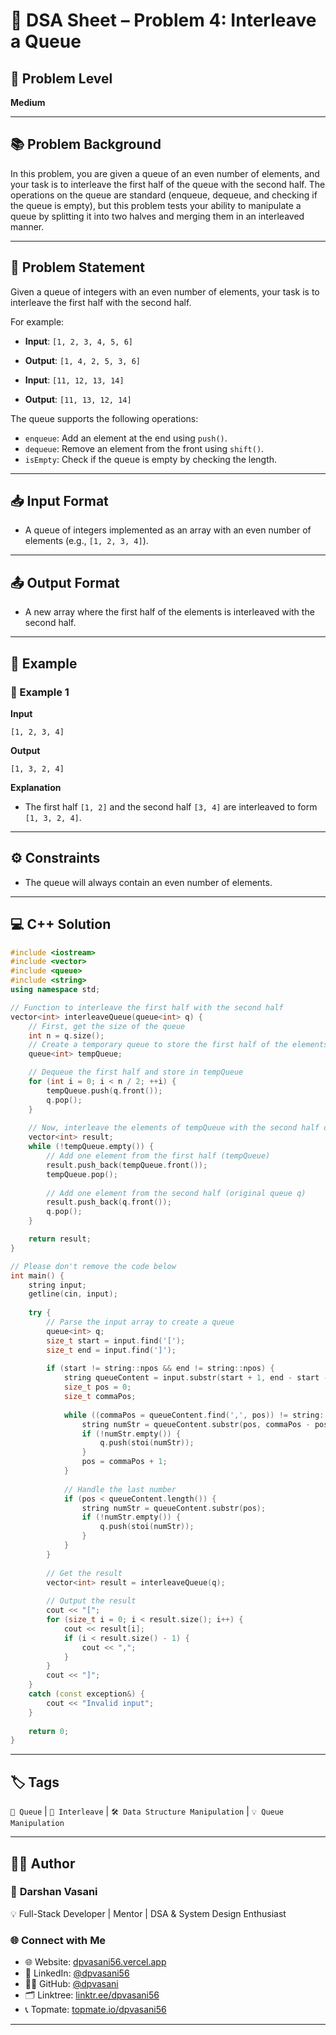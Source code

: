 # 🧩 DSA Sheet – Problem 4: Interleave a Queue

## 🎯 Problem Level  
**Medium**

---

## 📚 Problem Background  

In this problem, you are given a queue of an even number of elements, and your task is to interleave the first half of the queue with the second half. The operations on the queue are standard (enqueue, dequeue, and checking if the queue is empty), but this problem tests your ability to manipulate a queue by splitting it into two halves and merging them in an interleaved manner.

---

## 📝 Problem Statement  

Given a queue of integers with an even number of elements, your task is to interleave the first half with the second half.

For example:
- **Input**: `[1, 2, 3, 4, 5, 6]`
- **Output**: `[1, 4, 2, 5, 3, 6]`

- **Input**: `[11, 12, 13, 14]`
- **Output**: `[11, 13, 12, 14]`

The queue supports the following operations:
- `enqueue`: Add an element at the end using `push()`.
- `dequeue`: Remove an element from the front using `shift()`.
- `isEmpty`: Check if the queue is empty by checking the length.

---

## 📥 Input Format  

- A queue of integers implemented as an array with an even number of elements (e.g., `[1, 2, 3, 4]`).

---

## 📤 Output Format  

- A new array where the first half of the elements is interleaved with the second half.

---

## 🧪 Example  

### 🔹 Example 1  

**Input**  
```
[1, 2, 3, 4]
```

**Output**  
```
[1, 3, 2, 4]
```

**Explanation**  
- The first half `[1, 2]` and the second half `[3, 4]` are interleaved to form `[1, 3, 2, 4]`.

---

## ⚙️ Constraints  

- The queue will always contain an even number of elements.

---

## 💻 C++ Solution  

```cpp
#include <iostream>
#include <vector>
#include <queue>
#include <string>
using namespace std;

// Function to interleave the first half with the second half
vector<int> interleaveQueue(queue<int> q) {
    // First, get the size of the queue
    int n = q.size();
    // Create a temporary queue to store the first half of the elements
    queue<int> tempQueue;

    // Dequeue the first half and store in tempQueue
    for (int i = 0; i < n / 2; ++i) {
        tempQueue.push(q.front());
        q.pop();
    }
    
    // Now, interleave the elements of tempQueue with the second half of q
    vector<int> result;
    while (!tempQueue.empty()) {
        // Add one element from the first half (tempQueue)
        result.push_back(tempQueue.front());
        tempQueue.pop();
        
        // Add one element from the second half (original queue q)
        result.push_back(q.front());
        q.pop();
    }

    return result;
}

// Please don't remove the code below
int main() {
    string input;
    getline(cin, input);
    
    try {
        // Parse the input array to create a queue
        queue<int> q;
        size_t start = input.find('[');
        size_t end = input.find(']');
        
        if (start != string::npos && end != string::npos) {
            string queueContent = input.substr(start + 1, end - start - 1);
            size_t pos = 0;
            size_t commaPos;
            
            while ((commaPos = queueContent.find(',', pos)) != string::npos) {
                string numStr = queueContent.substr(pos, commaPos - pos);
                if (!numStr.empty()) {
                    q.push(stoi(numStr));
                }
                pos = commaPos + 1;
            }
            
            // Handle the last number
            if (pos < queueContent.length()) {
                string numStr = queueContent.substr(pos);
                if (!numStr.empty()) {
                    q.push(stoi(numStr));
                }
            }
        }
        
        // Get the result
        vector<int> result = interleaveQueue(q);
        
        // Output the result
        cout << "[";
        for (size_t i = 0; i < result.size(); i++) {
            cout << result[i];
            if (i < result.size() - 1) {
                cout << ",";
            }
        }
        cout << "]";
    }
    catch (const exception&) {
        cout << "Invalid input";
    }
    
    return 0;
}
```

---

## 🏷️ Tags  
`🔢 Queue` | `🔀 Interleave` | `🛠️ Data Structure Manipulation` | `💡 Queue Manipulation`

---

## 👨‍💻 Author  

### 🚀 **Darshan Vasani**  
💡 Full-Stack Developer | Mentor | DSA & System Design Enthusiast  

### 🌐 Connect with Me  
- 🌐 Website: [dpvasani56.vercel.app](https://dpvasani56.vercel.app)  
- 💼 LinkedIn: [@dpvasani56](https://linkedin.com/in/dpvasani56)  
- 🧑‍💻 GitHub: [@dpvasani](https://github.com/dpvasani)  
- 🗂️ Linktree: [linktr.ee/dpvasani56](https://linktr.ee/dpvasani56)  
- 📞 Topmate: [topmate.io/dpvasani56](https://topmate.io/dpvasani56)

---